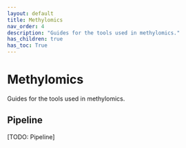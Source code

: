 ```yaml
---
layout: default
title: Methylomics
nav_order: 4
description: "Guides for the tools used in methylomics."
has_children: true
has_toc: True
---
```


# Methylomics

Guides for the tools used in methylomics.

## Pipeline
[TODO: Pipeline]
